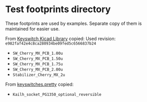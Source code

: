 # Test footprints directory

These footprints are used by examples. Separate copy of them is maintained for easier use.

From [Keyswitch Kicad Library](https://github.com/kiswitch/kiswitch) copied:
Used revision: `e982faf42e4c8ca280934be09fed5c6566837b24`

- `SW_Cherry_MX_PCB_1.00u`
- `SW_Cherry_MX_PCB_1.50u`
- `SW_Cherry_MX_PCB_1.75u`
- `SW_Cherry_MX_PCB_2.00u`
- `Stabilizer_Cherry_MX_2u`

From [keyswitches.pretty](https://github.com/daprice/keyswitches.pretty) copied:

- `Kailh_socket_PG1350_optional_reversible`
